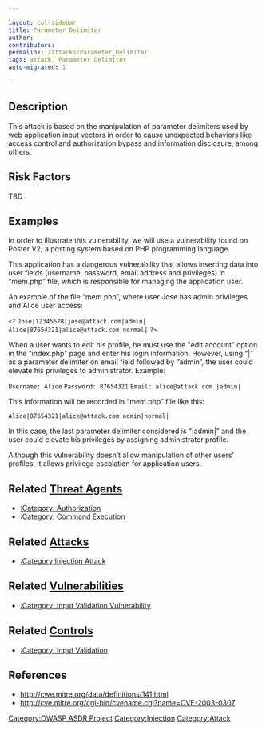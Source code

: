 ```yaml
---

layout: col-sidebar
title: Parameter Delimiter
author: 
contributors: 
permalink: /attacks/Parameter_Delimiter
tags: attack, Parameter Delimiter
auto-migrated: 1

---
```


## Description

This attack is based on the manipulation of parameter delimiters used by
web application input vectors in order to cause unexpected behaviors
like access control and authorization bypass and information disclosure,
among others.

## Risk Factors

TBD

## Examples

In order to illustrate this vulnerability, we will use a vulnerability
found on Poster V2, a posting system based on PHP programming language.

This application has a dangerous vulnerability that allows inserting
data into user fields (username, password, email address and privileges)
in “mem.php” file, which is responsible for managing the application
user.

An example of the file “mem.php”, where user Jose has admin privileges
and Alice user access:

`<?`
`Jose|12345678|jose@attack.com|admin|`
`Alice|87654321|alice@attack.com|normal|`
`?>`

When a user wants to edit his profile, he must use the "edit account”
option in the “index.php” page and enter his login information. However,
using “|” as a parameter delimiter on email field followed by “admin”,
the user could elevate his privileges to administrator. Example:

`Username: Alice`
`Password: 87654321`
`Email: alice@attack.com |admin| `

This information will be recorded in “mem.php” file like this:

`Alice|87654321|alice@attack.com|admin|normal|`

In this case, the last parameter delimiter considered is “|admin|” and
the user could elevate his privileges by assigning administrator
profile.

Although this vulnerability doesn’t allow manipulation of other users'
profiles, it allows privilege escalation for application users.

## Related [Threat Agents](Threat_Agents "wikilink")

  - [:Category: Authorization](:Category:_Authorization "wikilink")
  - [:Category: Command
    Execution](:Category:_Command_Execution "wikilink")

## Related [Attacks](Attacks "wikilink")

  - [:Category:Injection Attack](:Category:Injection_Attack "wikilink")

## Related [Vulnerabilities](https://owasp.org/www-community/vulnerabilities/)

  - [:Category: Input Validation
    Vulnerability](:Category:_Input_Validation_Vulnerability "wikilink")

## Related [Controls](https://owasp.org/www-community/controls/)

  - [:Category: Input
    Validation](:Category:_Input_Validation "wikilink")

## References

  - <http://cwe.mitre.org/data/definitions/141.html>
  - <http://cve.mitre.org/cgi-bin/cvename.cgi?name=CVE-2003-0307>

[Category:OWASP ASDR Project](Category:OWASP_ASDR_Project "wikilink")
[Category:Injection](https://owasp.org/www-community/Injection_Flaws)
[Category:Attack](Category:Attack "wikilink")